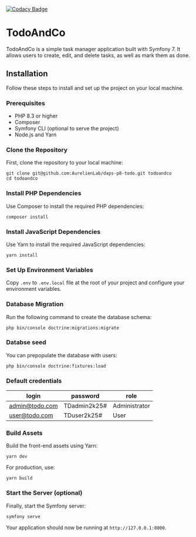 [![Codacy Badge](https://app.codacy.com/project/badge/Grade/6ae0625a4d1449a3a0e64ed3c66ee654)](https://app.codacy.com/gh/AurelienLab/daps-p6-snowtricks/dashboard?utm_source=gh&utm_medium=referral&utm_content=&utm_campaign=Badge_grade)

# TodoAndCo

TodoAndCo is a simple task manager application built with Symfony 7. It allows users to create, edit, and delete tasks, as well as mark them as done.

## Installation

Follow these steps to install and set up the project on your local machine.

### Prerequisites

- PHP 8.3 or higher
- Composer
- Symfony CLI (optional to serve the project)
- Node.js and Yarn

### Clone the Repository

First, clone the repository to your local machine:

```
git clone git@github.com:AurelienLab/daps-p8-todo.git todoandco
cd todoandco
```

### Install PHP Dependencies

Use Composer to install the required PHP dependencies:

```
composer install
```

### Install JavaScript Dependencies

Use Yarn to install the required JavaScript dependencies:

```
yarn install
```

### Set Up Environment Variables

Copy `.env` to `.env.local` file at the root of your project and configure your environment variables.

### Database Migration

Run the following command to create the database schema:

```
php bin/console doctrine:migrations:migrate
```

### Databse seed

You can prepopulate the database with users:

```
php bin/console doctrine:fixtures:load
```

### Default credentials

| login          | password     | role          |
|----------------|--------------|---------------|
| admin@todo.com | TDadmin2k25# | Administrator |
| user@todo.com  | TDuser2k25#  | User          |

### Build Assets

Build the front-end assets using Yarn:

```
yarn dev
```

For production, use:

```
yarn build
```

### Start the Server (optional)

Finally, start the Symfony server:

```
symfony serve
```

Your application should now be running at `http://127.0.0.1:8000`.
